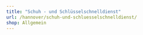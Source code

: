 ```yaml
---
title: "Schuh - und Schlüsselschnelldienst"
url: /hannover/schuh-und-schluesselschnelldienst/
shop: Allgemein
---
```

